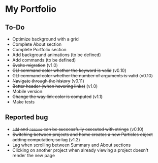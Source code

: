 # My Portfolio

## To-Do

-   Optimize background with a grid
-   Complete About section
-   Complete Portfolio section
-   Add background animations (to be defined)
-   Add commands (to be defined)
-   ~~Svelte migration~~ (v1.0)
-   ~~CLI command color whether the keyword is valid~~ (v0.10)
-   ~~CLI command color whether the number of arguments is valid~~ (v0.10)
-   ~~Navigate through the history~~ (v0.11)
-   ~~Better header (when hovering links)~~ (v1.0)
-   Mobile version
-   ~~Change the way link color is computed~~ (v1.1)
-   Make tests

## Reported bug

-   ~~`add` and `remove` can be successfully executed with strings~~ (v0.10)
-   ~~Switching between projects and home creates a new Particles object adding computation, so lag~~ (v1.2)
-	Lag when scrolling between Summary and About sections
-   Clicking on another project when already viewing a project doesn't render the new page
